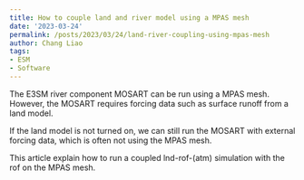 ```yaml
---
title: How to couple land and river model using a MPAS mesh
date: '2023-03-24'
permalink: /posts/2023/03/24/land-river-coupling-using-mpas-mesh
author: Chang Liao
tags:
- ESM
- Software
---
```


The E3SM river component MOSART can be run using a MPAS mesh. However, the MOSART requires forcing data such as surface runoff from a land model.

If the land model is not turned on, we can still run the MOSART with external forcing data, which is often not using the MPAS mesh. 

This article explain how to run a coupled lnd-rof-(atm) simulation with the rof on the MPAS mesh. 



